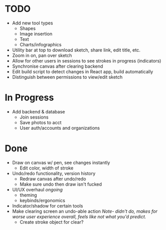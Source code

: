 # TODO
- Add new tool types
    - Shapes
    - Image insertion
    - Text
    - Charts/infographics
- Utility bar at top to download sketch, share link, edit title, etc.
- Zoom in on, pan over sketch
- Allow for other users in sessions to see strokes in progress (indicators)
- Synchronise canvas after clearing backend
- Edit build script to detect changes in React app, build automatically
- Distinguish between permissions to view/edit sketch

# In Progress
- Add backend & database
    - Join sessions
    - Save photos to acct
    - User auth/accounts and organizations
    
# Done
- Draw on canvas w/ pen, see changes instantly
    - Edit color, width of stroke
- Undo/redo functionality, version history
    - Redraw canvas after undo/redo
    - Make sure undo then draw isn't fucked
- UI/UX overhaul *ongoing*
    - theming
    - keybinds/ergonomics
- Indicator/shadow for certain tools
- Make clearing screen an undo-able action *Note- didn't do, makes for worse
  user experience overall, feels like not what you'd predict.*
    - Create stroke object for clear?
